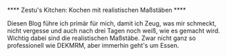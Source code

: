 
**** Zestu's Kitchen: Kochen mit realistischen Maßstäben ****

Diesen Blog führe ich primär für mich, damit ich Zeug, was mir schmeckt, nicht vergesse und auch nach drei Tagen noch weiß, wie es gemacht wird. Wichtig dabei sind die realistischen Maßstäbe. Zwar nicht ganz so professionell wie DEKMRM, aber immerhin geht's um Essen.